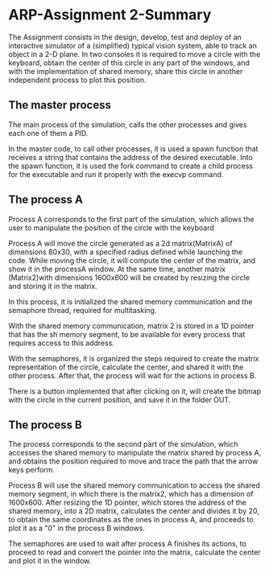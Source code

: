 # ARP-Assignment 2-Summary

The Assignment consists in the design, develop, test and deploy of an interactive simulator of a (simplified) typical
vision system, able to track an object in a 2-D plane. In two consoles it is required to move a circle with the keyboard, obtain the center of this circle in any part of the windows, and with the implementation of shared memory, share this circle in another independent process to plot this position.

## The master process
The main process of the simulation, calls the other processes and gives each one of them a PID.

In the master code, to call other processes, it is used a spawn function that receives a string that contains the address of the desired executable. Into the spawn function, it is used the fork command to create a child process for the executable and run it properly with the execvp command.

## The process A
Process A corresponds to the first part of the simulation, which allows the user to manipulate the position of the circle with the keyboard

Process A will move the circle generated as a 2d matrix(MatrixA) of dimensions 80x30, with a specified radius defined while launching the code. While moving the circle, it will compute the center of the matrix, and show it in the processA window. At the same time, another matrix (Matrix2)with dimensions 1600x600 will be created by resizing the circle and storing it in the matrix.

In this process, it is initialized the shared memory communication and the semaphore thread, required for multitasking. 

With the shared memory communication, matrix 2 is stored in a 1D pointer that has the sh memory segment, to be available for every process that requires access to this address. 

With the semaphores, it is organized the steps required to create the matrix representation of the circle, calculate the center, and shared it with the other process. After that, the process will wait for the actions in process B.

There is a button implemented that after clicking on it, will create the bitmap with the circle in the current position, and save it in the folder OUT.

## The process B

The process corresponds to the second part of the simulation, which accesses the shared memory to manipulate the matrix shared by process A, and obtains the position required to move and trace the path that the arrow keys perform. 

Process B will use the shared memory communication to access the shared memory segment, in which there is the matrix2, which has a dimension of 1600x600. After resizing the 1D pointer, which stores the address of the shared memory, into a 2D matrix, calculates the center and divides it by 20, to obtain the same coordinates as the ones in process A, and proceeds to plot it as a "0" in the process B windows. 

The semaphores are used to wait after process A finishes its actions, to proceed to read and convert the pointer into the matrix, calculate the center and plot it in the window.
